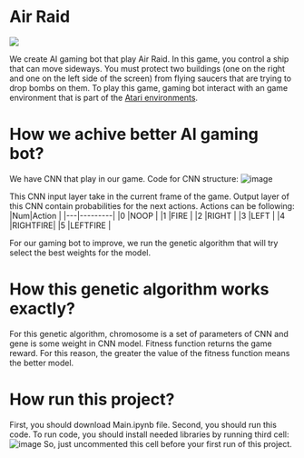 # Air Raid
![](https://www.gymlibrary.dev/_images/air_raid.gif)

We create AI gaming bot that play Air Raid. In this game, you control a ship that can move sideways. You must protect two buildings (one on the right and one on the left side of the screen) from flying saucers that are trying to drop bombs on them. To play this game, gaming bot interact with an game environment that is part of the [Atari environments](https://www.gymlibrary.dev/environments/atari/).
# How we achive better AI gaming bot?
We have CNN that play in our game. Code for CNN structure:
![image](https://user-images.githubusercontent.com/90756690/236259159-9e991da8-09ff-427b-bab4-b92082de1583.png)

This CNN input layer take in the current frame of the game. Output layer of this CNN contain probabilities for the next actions.
Actions can be following:
|Num|Action   |
|---|---------|
|0  |NOOP     |
|1  |FIRE     |
|2  |RIGHT    |
|3  |LEFT     |
|4  |RIGHTFIRE|
|5  |LEFTFIRE |

For our gaming bot to improve, we run the genetic algorithm that will try select the best weights for the model.
# How this genetic algorithm works exactly?
For this genetic algorithm, chromosome is a set of parameters of CNN and gene is some weight in CNN model.
Fitness function returns the game reward. For this reason, the greater the value of the fitness function means the better model.
# How run this project?
First, you should download Main.ipynb file. Second, you should run this code. To run code, you should install needed libraries by running third cell:
![image](https://user-images.githubusercontent.com/90756690/236258583-dc131e1d-ae3e-42d3-bfc2-4d4385ee69ed.png)
So, just uncommented this cell before your first run of this project.
